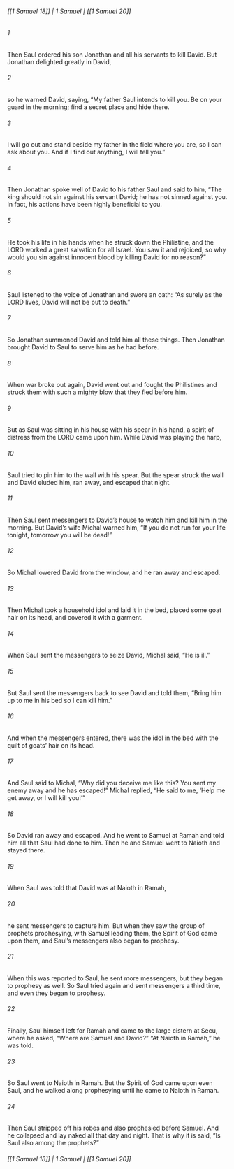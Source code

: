 ###### [[1 Samuel 18]] | 1 Samuel | [[1 Samuel 20]]

###### 1
Then Saul ordered his son Jonathan and all his servants to kill David. But Jonathan delighted greatly in David,
###### 2
so he warned David, saying, “My father Saul intends to kill you. Be on your guard in the morning; find a secret place and hide there.
###### 3
I will go out and stand beside my father in the field where you are, so I can ask about you. And if I find out anything, I will tell you.”
###### 4
Then Jonathan spoke well of David to his father Saul and said to him, “The king should not sin against his servant David; he has not sinned against you. In fact, his actions have been highly beneficial to you.
###### 5
He took his life in his hands when he struck down the Philistine, and the LORD worked a great salvation for all Israel. You saw it and rejoiced, so why would you sin against innocent blood by killing David for no reason?”
###### 6
Saul listened to the voice of Jonathan and swore an oath: “As surely as the LORD lives, David will not be put to death.”
###### 7
So Jonathan summoned David and told him all these things. Then Jonathan brought David to Saul to serve him as he had before.
###### 8
When war broke out again, David went out and fought the Philistines and struck them with such a mighty blow that they fled before him.
###### 9
But as Saul was sitting in his house with his spear in his hand, a spirit of distress from the LORD came upon him. While David was playing the harp,
###### 10
Saul tried to pin him to the wall with his spear. But the spear struck the wall and David eluded him, ran away, and escaped that night.
###### 11
Then Saul sent messengers to David’s house to watch him and kill him in the morning. But David’s wife Michal warned him, “If you do not run for your life tonight, tomorrow you will be dead!”
###### 12
So Michal lowered David from the window, and he ran away and escaped.
###### 13
Then Michal took a household idol and laid it in the bed, placed some goat hair on its head, and covered it with a garment.
###### 14
When Saul sent the messengers to seize David, Michal said, “He is ill.”
###### 15
But Saul sent the messengers back to see David and told them, “Bring him up to me in his bed so I can kill him.”
###### 16
And when the messengers entered, there was the idol in the bed with the quilt of goats’ hair on its head.
###### 17
And Saul said to Michal, “Why did you deceive me like this? You sent my enemy away and he has escaped!” Michal replied, “He said to me, ‘Help me get away, or I will kill you!’”
###### 18
So David ran away and escaped. And he went to Samuel at Ramah and told him all that Saul had done to him. Then he and Samuel went to Naioth and stayed there.
###### 19
When Saul was told that David was at Naioth in Ramah,
###### 20
he sent messengers to capture him. But when they saw the group of prophets prophesying, with Samuel leading them, the Spirit of God came upon them, and Saul’s messengers also began to prophesy.
###### 21
When this was reported to Saul, he sent more messengers, but they began to prophesy as well. So Saul tried again and sent messengers a third time, and even they began to prophesy.
###### 22
Finally, Saul himself left for Ramah and came to the large cistern at Secu, where he asked, “Where are Samuel and David?” “At Naioth in Ramah,” he was told.
###### 23
So Saul went to Naioth in Ramah. But the Spirit of God came upon even Saul, and he walked along prophesying until he came to Naioth in Ramah.
###### 24
Then Saul stripped off his robes and also prophesied before Samuel. And he collapsed and lay naked all that day and night. That is why it is said, “Is Saul also among the prophets?”

###### [[1 Samuel 18]] | 1 Samuel | [[1 Samuel 20]]
